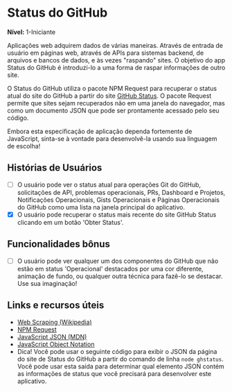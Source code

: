 # Status do GitHub

**Nível:** 1-Iniciante

Aplicações web adquirem dados de várias maneiras. Através de entrada de usuário em páginas web, através de APIs para sistemas backend, de arquivos e bancos de dados, e às vezes "raspando" sites. O objetivo do app Status do GitHub é introduzi-lo a uma forma de raspar informações de outro site.

O Status do GitHub utiliza o pacote NPM Request para recuperar o status atual do site do GitHub a partir do site [GitHub Status](https://www.githubstatus.com/). O pacote Request permite que sites sejam recuperados não em uma janela do navegador, mas como um documento JSON que pode ser prontamente acessado pelo seu código.

Embora esta especificação de aplicação dependa fortemente de JavaScript, sinta-se à vontade para desenvolvê-la usando sua linguagem de escolha!

## Histórias de Usuários

- [ ] O usuário pode ver o status atual para operações Git do GitHub, solicitações de API, problemas operacionais, PRs, Dashboard e Projetos, Notificações Operacionais, Gists Operacionais e Páginas Operacionais do GitHub como uma lista na janela principal do aplicativo.
- [X] O usuário pode recuperar o status mais recente do site GitHub Status clicando em um botão 'Obter Status'.

## Funcionalidades bônus

- [ ] O usuário pode ver qualquer um dos componentes do GitHub que não estão em status 'Operacional' destacados por uma cor diferente, animação de fundo, ou qualquer outra técnica para fazê-lo se destacar. Use sua imaginação!

## Links e recursos úteis

- [Web Scraping (Wikipedia)](https://en.wikipedia.org/wiki/Web_scraping)
- [NPM Request](https://www.npmjs.com/package/request)
- [JavaScript JSON (MDN)](https://developer.mozilla.org/en-US/docs/Web/JavaScript/Reference/Global_Objects/JSON)
- [JavaScript Object Notation](https://json.org/)
- Dica! Você pode usar o seguinte código para exibir o JSON da página do site de Status do GitHub a partir do comando de linha `node ghstatus`. Você pode usar esta saída para determinar qual elemento JSON contém as informações de status que você precisará para desenvolver este aplicativo.
